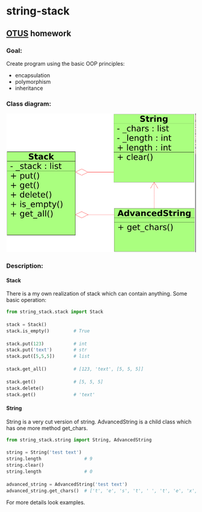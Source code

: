 # string-stack 

## [OTUS](https://otus.ru) homework

### Goal:
Create program using the basic OOP principles:
- encapsulation
- polymorphism
- inheritance

### Class diagram:

![](./string-stack.png)

### Description:
#### Stack
There is a my own realization of stack which can contain anything. 
Some basic operation:
```python
from string_stack.stack import Stack

stack = Stack()
stack.is_empty()         # True

stack.put(123)           # int
stack.put('text')        # str
stack.put([5,5,5])       # list

stack.get_all()          # [123, 'text', [5, 5, 5]]

stack.get()              # [5, 5, 5]
stack.delete()       
stack.get()              # 'text'
```
#### String
String is a very cut version of string. AdvancedString is a child class which has one more method get_chars.
 ```python
from string_stack.string import String, AdvancedString
 
string = String('test text')
string.length                # 9
string.clear()
string.length                # 0

advanced_string = AdvancedString('test text')
advanced_string.get_chars()  # ['t', 'e', 's', 't', ' ', 't', 'e', 'x', 't']
```

For more details look examples.
